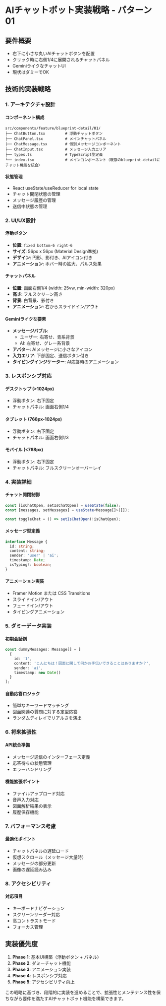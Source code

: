 # AIチャットボット実装戦略 - パターン01

## 要件概要
- 右下に小さな丸いAIチャットボタンを配置
- クリック時に右側1/4に展開されるチャットパネル
- GeminiライクなチャットUI
- 現状はダミーでOK

## 技術的実装戦略

### 1. アーキテクチャ設計

#### コンポーネント構成
```
src/components/feature/blueprint-detail/01/
├── ChatButton.tsx         # 浮動チャットボタン
├── ChatPanel.tsx          # メインチャットパネル
├── ChatMessage.tsx        # 個別メッセージコンポーネント
├── ChatInput.tsx          # メッセージ入力エリア
├── types.ts               # TypeScript型定義
└── index.tsx              # メインコンポーネント（既存のblueprint-detailにチャット機能を統合）
```

#### 状態管理
- React useState/useReducer for local state
- チャット開閉状態の管理
- メッセージ履歴の管理
- 送信中状態の管理

### 2. UI/UX設計

#### 浮動ボタン
- **位置**: `fixed bottom-6 right-6`
- **サイズ**: 56px x 56px (Material Design準拠)
- **デザイン**: 円形、影付き、AIアイコン付き
- **アニメーション**: ホバー時の拡大、パルス効果

#### チャットパネル
- **位置**: 画面右側1/4 (width: 25vw, min-width: 320px)
- **高さ**: フルスクリーン高さ
- **背景**: 白背景、影付き
- **アニメーション**: 右からスライドイン/アウト

#### Geminiライクな要素
- **メッセージバブル**: 
  - ユーザー: 右寄せ、青系背景
  - AI: 左寄せ、グレー系背景
- **アバター**: AIメッセージに小さなアイコン
- **入力エリア**: 下部固定、送信ボタン付き
- **タイピングインジケーター**: AI応答時のアニメーション

### 3. レスポンシブ対応

#### デスクトップ (>1024px)
- 浮動ボタン: 右下固定
- チャットパネル: 画面右側1/4

#### タブレット (768px-1024px)
- 浮動ボタン: 右下固定
- チャットパネル: 画面右側1/3

#### モバイル (<768px)
- 浮動ボタン: 右下固定
- チャットパネル: フルスクリーンオーバーレイ

### 4. 実装詳細

#### チャット開閉制御
```typescript
const [isChatOpen, setIsChatOpen] = useState(false);
const [messages, setMessages] = useState<Message[]>([]);

const toggleChat = () => setIsChatOpen(!isChatOpen);
```

#### メッセージ型定義
```typescript
interface Message {
  id: string;
  content: string;
  sender: 'user' | 'ai';
  timestamp: Date;
  isTyping?: boolean;
}
```

#### アニメーション実装
- Framer Motion または CSS Transitions
- スライドイン/アウト
- フェードイン/アウト
- タイピングアニメーション

### 5. ダミーデータ実装

#### 初期会話例
```typescript
const dummyMessages: Message[] = [
  {
    id: '1',
    content: 'こんにちは！図面に関して何かお手伝いできることはありますか？',
    sender: 'ai',
    timestamp: new Date()
  }
];
```

#### 自動応答ロジック
- 簡単なキーワードマッチング
- 図面関連の質問に対する定型応答
- ランダムディレイでリアルさを演出

### 6. 将来拡張性

#### API統合準備
- メッセージ送信のインターフェース定義
- 応答待ちの状態管理
- エラーハンドリング

#### 機能拡張ポイント
- ファイルアップロード対応
- 音声入力対応
- 図面解析結果の表示
- 履歴保存機能

### 7. パフォーマンス考慮

#### 最適化ポイント
- チャットパネルの遅延ロード
- 仮想スクロール（メッセージ大量時）
- メッセージの部分更新
- 画像の遅延読み込み

### 8. アクセシビリティ

#### 対応項目
- キーボードナビゲーション
- スクリーンリーダー対応
- 高コントラストモード
- フォーカス管理

## 実装優先度

1. **Phase 1**: 基本UI構築（浮動ボタン + パネル）
2. **Phase 2**: ダミーチャット機能
3. **Phase 3**: アニメーション実装
4. **Phase 4**: レスポンシブ対応
5. **Phase 5**: アクセシビリティ向上

この戦略に基づき、段階的に実装を進めることで、拡張性とメンテナンス性を保ちながら要件を満たすAIチャットボット機能を構築できます。